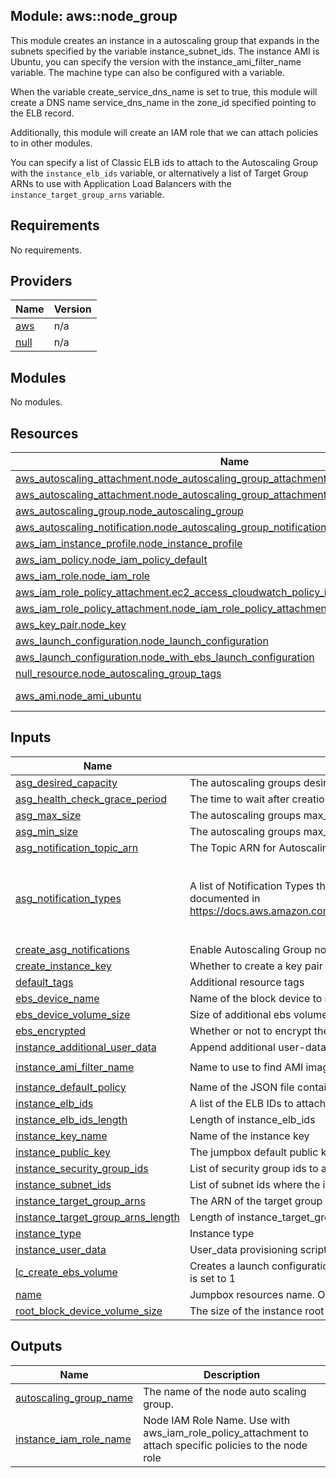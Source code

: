 ## Module: aws::node\_group

This module creates an instance in a autoscaling group that expands
in the subnets specified by the variable instance\_subnet\_ids. The instance
AMI is Ubuntu, you can specify the version with the instance\_ami\_filter\_name
variable. The machine type can also be configured with a variable.

When the variable create\_service\_dns\_name is set to true, this module
will create a DNS name service\_dns\_name in the zone\_id specified pointing
to the ELB record.

Additionally, this module will create an IAM role that we can attach
policies to in other modules.

You can specify a list of Classic ELB ids to attach to the Autoscaling Group
with the `instance_elb_ids` variable, or alternatively a list of Target Group ARNs
to use with Application Load Balancers with the `instance_target_group_arns` variable.

## Requirements

No requirements.

## Providers

| Name | Version |
|------|---------|
| <a name="provider_aws"></a> [aws](#provider\_aws) | n/a |
| <a name="provider_null"></a> [null](#provider\_null) | n/a |

## Modules

No modules.

## Resources

| Name | Type |
|------|------|
| [aws_autoscaling_attachment.node_autoscaling_group_attachment_alb](https://registry.terraform.io/providers/hashicorp/aws/latest/docs/resources/autoscaling_attachment) | resource |
| [aws_autoscaling_attachment.node_autoscaling_group_attachment_classic](https://registry.terraform.io/providers/hashicorp/aws/latest/docs/resources/autoscaling_attachment) | resource |
| [aws_autoscaling_group.node_autoscaling_group](https://registry.terraform.io/providers/hashicorp/aws/latest/docs/resources/autoscaling_group) | resource |
| [aws_autoscaling_notification.node_autoscaling_group_notifications](https://registry.terraform.io/providers/hashicorp/aws/latest/docs/resources/autoscaling_notification) | resource |
| [aws_iam_instance_profile.node_instance_profile](https://registry.terraform.io/providers/hashicorp/aws/latest/docs/resources/iam_instance_profile) | resource |
| [aws_iam_policy.node_iam_policy_default](https://registry.terraform.io/providers/hashicorp/aws/latest/docs/resources/iam_policy) | resource |
| [aws_iam_role.node_iam_role](https://registry.terraform.io/providers/hashicorp/aws/latest/docs/resources/iam_role) | resource |
| [aws_iam_role_policy_attachment.ec2_access_cloudwatch_policy_iam_role_policy_attachment](https://registry.terraform.io/providers/hashicorp/aws/latest/docs/resources/iam_role_policy_attachment) | resource |
| [aws_iam_role_policy_attachment.node_iam_role_policy_attachment_default](https://registry.terraform.io/providers/hashicorp/aws/latest/docs/resources/iam_role_policy_attachment) | resource |
| [aws_key_pair.node_key](https://registry.terraform.io/providers/hashicorp/aws/latest/docs/resources/key_pair) | resource |
| [aws_launch_configuration.node_launch_configuration](https://registry.terraform.io/providers/hashicorp/aws/latest/docs/resources/launch_configuration) | resource |
| [aws_launch_configuration.node_with_ebs_launch_configuration](https://registry.terraform.io/providers/hashicorp/aws/latest/docs/resources/launch_configuration) | resource |
| [null_resource.node_autoscaling_group_tags](https://registry.terraform.io/providers/hashicorp/null/latest/docs/resources/resource) | resource |
| [aws_ami.node_ami_ubuntu](https://registry.terraform.io/providers/hashicorp/aws/latest/docs/data-sources/ami) | data source |

## Inputs

| Name | Description | Type | Default | Required |
|------|-------------|------|---------|:--------:|
| <a name="input_asg_desired_capacity"></a> [asg\_desired\_capacity](#input\_asg\_desired\_capacity) | The autoscaling groups desired capacity | `string` | `"1"` | no |
| <a name="input_asg_health_check_grace_period"></a> [asg\_health\_check\_grace\_period](#input\_asg\_health\_check\_grace\_period) | The time to wait after creation before checking the status of the instance | `string` | `"60"` | no |
| <a name="input_asg_max_size"></a> [asg\_max\_size](#input\_asg\_max\_size) | The autoscaling groups max\_size | `string` | `"1"` | no |
| <a name="input_asg_min_size"></a> [asg\_min\_size](#input\_asg\_min\_size) | The autoscaling groups max\_size | `string` | `"1"` | no |
| <a name="input_asg_notification_topic_arn"></a> [asg\_notification\_topic\_arn](#input\_asg\_notification\_topic\_arn) | The Topic ARN for Autoscaling Group notifications to be sent to | `string` | `""` | no |
| <a name="input_asg_notification_types"></a> [asg\_notification\_types](#input\_asg\_notification\_types) | A list of Notification Types that trigger Autoscaling Group notifications. Acceptable values are documented in https://docs.aws.amazon.com/AutoScaling/latest/APIReference/API_NotificationConfiguration.html | `list` | <pre>[<br>  "autoscaling:EC2_INSTANCE_LAUNCH",<br>  "autoscaling:EC2_INSTANCE_TERMINATE",<br>  "autoscaling:EC2_INSTANCE_LAUNCH_ERROR"<br>]</pre> | no |
| <a name="input_create_asg_notifications"></a> [create\_asg\_notifications](#input\_create\_asg\_notifications) | Enable Autoscaling Group notifications | `string` | `true` | no |
| <a name="input_create_instance_key"></a> [create\_instance\_key](#input\_create\_instance\_key) | Whether to create a key pair for the instance launch configuration | `bool` | `false` | no |
| <a name="input_default_tags"></a> [default\_tags](#input\_default\_tags) | Additional resource tags | `map` | `{}` | no |
| <a name="input_ebs_device_name"></a> [ebs\_device\_name](#input\_ebs\_device\_name) | Name of the block device to mount on the instance, e.g. xvdf | `string` | `"xvdf"` | no |
| <a name="input_ebs_device_volume_size"></a> [ebs\_device\_volume\_size](#input\_ebs\_device\_volume\_size) | Size of additional ebs volume in GB | `string` | `"20"` | no |
| <a name="input_ebs_encrypted"></a> [ebs\_encrypted](#input\_ebs\_encrypted) | Whether or not to encrypt the ebs volume | `string` | `"false"` | no |
| <a name="input_instance_additional_user_data"></a> [instance\_additional\_user\_data](#input\_instance\_additional\_user\_data) | Append additional user-data script | `string` | `""` | no |
| <a name="input_instance_ami_filter_name"></a> [instance\_ami\_filter\_name](#input\_instance\_ami\_filter\_name) | Name to use to find AMI images for the instance | `string` | `"ubuntu/images/hvm-ssd/ubuntu-trusty-14.04-amd64-server-*"` | no |
| <a name="input_instance_default_policy"></a> [instance\_default\_policy](#input\_instance\_default\_policy) | Name of the JSON file containing the default IAM role policy for the instance | `string` | `"default_policy.json"` | no |
| <a name="input_instance_elb_ids"></a> [instance\_elb\_ids](#input\_instance\_elb\_ids) | A list of the ELB IDs to attach this ASG to | `list` | `[]` | no |
| <a name="input_instance_elb_ids_length"></a> [instance\_elb\_ids\_length](#input\_instance\_elb\_ids\_length) | Length of instance\_elb\_ids | `string` | `0` | no |
| <a name="input_instance_key_name"></a> [instance\_key\_name](#input\_instance\_key\_name) | Name of the instance key | `string` | `"govuk-infra"` | no |
| <a name="input_instance_public_key"></a> [instance\_public\_key](#input\_instance\_public\_key) | The jumpbox default public key material | `string` | `""` | no |
| <a name="input_instance_security_group_ids"></a> [instance\_security\_group\_ids](#input\_instance\_security\_group\_ids) | List of security group ids to attach to the ASG | `list` | n/a | yes |
| <a name="input_instance_subnet_ids"></a> [instance\_subnet\_ids](#input\_instance\_subnet\_ids) | List of subnet ids where the instance can be deployed | `list` | n/a | yes |
| <a name="input_instance_target_group_arns"></a> [instance\_target\_group\_arns](#input\_instance\_target\_group\_arns) | The ARN of the target group with which to register targets. | `list` | `[]` | no |
| <a name="input_instance_target_group_arns_length"></a> [instance\_target\_group\_arns\_length](#input\_instance\_target\_group\_arns\_length) | Length of instance\_target\_group\_arns | `string` | `0` | no |
| <a name="input_instance_type"></a> [instance\_type](#input\_instance\_type) | Instance type | `string` | `"t2.micro"` | no |
| <a name="input_instance_user_data"></a> [instance\_user\_data](#input\_instance\_user\_data) | User\_data provisioning script (default user\_data.sh in module directory) | `string` | `"user_data.sh"` | no |
| <a name="input_lc_create_ebs_volume"></a> [lc\_create\_ebs\_volume](#input\_lc\_create\_ebs\_volume) | Creates a launch configuration which will add an additional ebs volume to the instance if this value is set to 1 | `string` | `"0"` | no |
| <a name="input_name"></a> [name](#input\_name) | Jumpbox resources name. Only alphanumeric characters and hyphens allowed | `string` | n/a | yes |
| <a name="input_root_block_device_volume_size"></a> [root\_block\_device\_volume\_size](#input\_root\_block\_device\_volume\_size) | The size of the instance root volume in gigabytes | `string` | `"20"` | no |

## Outputs

| Name | Description |
|------|-------------|
| <a name="output_autoscaling_group_name"></a> [autoscaling\_group\_name](#output\_autoscaling\_group\_name) | The name of the node auto scaling group. |
| <a name="output_instance_iam_role_name"></a> [instance\_iam\_role\_name](#output\_instance\_iam\_role\_name) | Node IAM Role Name. Use with aws\_iam\_role\_policy\_attachment to attach specific policies to the node role |
